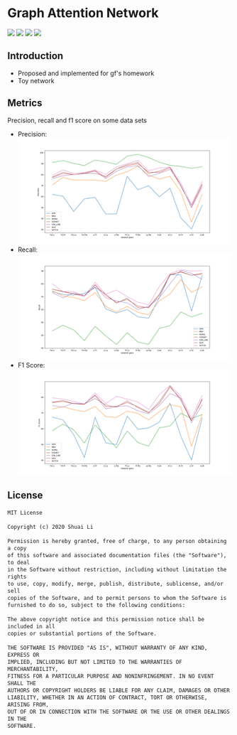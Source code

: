 # Graph Attention Network
![](https://img.shields.io/badge/language-python3-green.svg) ![](https://img.shields.io/badge/author-Shuai_Li-black.svg) ![](https://img.shields.io/badge/building-pass-yellow.svg) ![](https://img.shields.io/badge/license-MIT-pink.svg)  
## Introduction
* Proposed and implemented for gf's homework
* Toy network
## Metrics
Precision, recall and f1 score on some data sets
* Precision:
![](metrics/precision.png)
* Recall:
![](metrics/recall.png)
* F1 Score:
![](metrics/f1_score.png)
## License
```angular2
MIT License

Copyright (c) 2020 Shuai Li

Permission is hereby granted, free of charge, to any person obtaining a copy
of this software and associated documentation files (the "Software"), to deal
in the Software without restriction, including without limitation the rights
to use, copy, modify, merge, publish, distribute, sublicense, and/or sell
copies of the Software, and to permit persons to whom the Software is
furnished to do so, subject to the following conditions:

The above copyright notice and this permission notice shall be included in all
copies or substantial portions of the Software.

THE SOFTWARE IS PROVIDED "AS IS", WITHOUT WARRANTY OF ANY KIND, EXPRESS OR
IMPLIED, INCLUDING BUT NOT LIMITED TO THE WARRANTIES OF MERCHANTABILITY,
FITNESS FOR A PARTICULAR PURPOSE AND NONINFRINGEMENT. IN NO EVENT SHALL THE
AUTHORS OR COPYRIGHT HOLDERS BE LIABLE FOR ANY CLAIM, DAMAGES OR OTHER
LIABILITY, WHETHER IN AN ACTION OF CONTRACT, TORT OR OTHERWISE, ARISING FROM,
OUT OF OR IN CONNECTION WITH THE SOFTWARE OR THE USE OR OTHER DEALINGS IN THE
SOFTWARE.
```